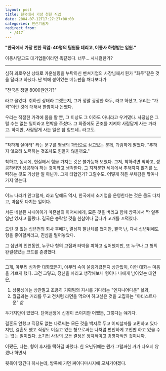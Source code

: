 ```yaml
---
layout: post
title: 한국에서 가장 천한 직업
date: 2004-07-12T17:27:27+00:00
categories: 전산기술자
redirect_from:
  - /417
---
```


<b>"한국에서 가장 천한 직업: 40명의 팀원들 데리고, 이통사 하청받는 임원."</b>

이통사말고도 대기업들이라면 똑같겠다. 너무... 시니컬한가?

<hr />

심히 괴로우신 상태로 카운셀링을 부탁하신 벤쳐기업의 사장님께서 뭔가 "화두"같은 것을 달라고 하셨다. 난 벽에 붙어있는 메뉴판을 쳐다보다가

"천국은 정말 8000원인가?"

라고 물었다. 취하신 상태라 그랬는지, 그거 정말 굉장한 화두, 라고 하셨고, 우리는 "가격"이란 것에 대해서 한참이나 논했다.

우리는 적절한 가격에 몸을 팔 뿐, 그 이상도 그 이하도 아니라고 우겨댔다. 사장님은 그럴 수는 없는 일이라고 면박을 주셨다. 그 와중에도 곤조를 지켜야 사람답게 사는 거라고. 하지만, 사람답게 사는 일은 참 힘드네.. 라고도.

<hr />

"착하게 살아라" 라는 문구를 평생의 과업으로 삼고있는 분께, 과감하게 말했다. "추하지 않으려 노력하는 것조차도 힘들지 않을까요."

착하고, 동시에, 현실에서 힘을 가지는 것은 불가능해 보였다. 그저, 착하려면 착하고, 성공하려면 성공해야 하는 것이라고 생각한다. 그 지저분한 세계에서 추해지지 않기를 노력하는 것도 가상한 일 아닌가. 그게 타협인가? 그럴수도. 어떻게 하든 부채감은 깎여나가지 않는다.

<hr />

어느 나라가 안그럴까, 라고 말해도 역시, 한국에서 소기업을 운영한다는 것은 몸도 다치고, 마음도 다치는 일이다.

서른 네살된 사내아이가 마흔살의 아저씨에게, 모든 것을 버리고 함께 방콕에서 딱 일주일만 있자고 졸랐다. 결국은 승락할 것을 한참이나 끌다가 고개를 끄덕였다.

드린 것 없는 십년전의 회사 후배가, 열심히 잘난체를 했지만, 결국 난, 다시 십년뒤에도 형을 좋아할꺼라고, 진심을 털어놓았다.

그 십년의 인연동안, 누구나 형의 고집과 타박을 피하고 싶어했지만, 또 누구나 그 형의 완결성있는 코드를 존경했다.

<hr />

그게, 아무리 심각한 대화였든지, 아무리 속이 울렁거렸든지 상관없이, 이런 대화는 마음을 기쁘게 했다. 그건 그렇고, 정신을 차리고 생각해보니 형이나 나에게 남아있는 대안은,

<ol>

<li>상품성에는 상관말고 조용히 기획팀의 지시를 기다리는 "엔지니어다운" 삶과,</li>

<li>월급과는 거리를 두고 전처럼 라면을 먹으며 하고싶은 것을 고집하는 "아티스트다운" 삶</li>

</ol>

두가지만이 있었다. 단어선정에 신경이 쓰이지만 어쨌든, 그렇다는 얘기다.

결혼도 안했고 직장도 없는 나로써는 모든 것을 백지로 두고 어찌살까를 고민하고 있다지만, 결혼도 했고 직장도 이끌고 있는 형으로써는 나처럼 편안하게 고민만 하고 있을 수는 없는 일이었다. 소기업 사장의 모든 결정은 정치적이고 경영자적인 것이니까.

어쨌든, 나는, 형이 후자를 택하길 바랬다. 한 오년뒤에는 뭔가 그럴싸한 거가 나오지 않겠나 하면서.

뒷목이 땡긴다 하시는데, 방콕에 가면 짜이디마사지에 모셔가야겠다.
<div id=comments>
</div>

